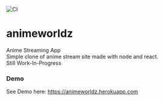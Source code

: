 ![CI](https://github.com/Dovakiin0/animeworldz/actions/workflows/node.js.yml/badge.svg)  
# animeworldz
Anime Streaming App  
Simple clone of anime stream site made with node and react.  
Still Work-In-Progress
### Demo
See Demo here: https://animeworldz.herokuapp.com
